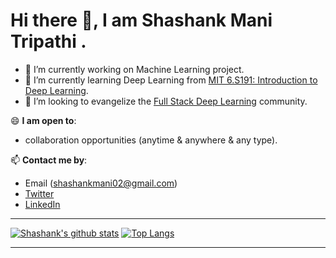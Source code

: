 # Hi there 👋, I am Shashank Mani Tripathi .

<!--
**shashankmanit/shashankmanit** is a ✨ _special_ ✨ repository because its `README.md` (this file) appears on your GitHub profile.

Here are some ideas to get you started:
-->

- 🔭 I’m currently working on Machine Learning project.
- 🌱 I’m currently learning Deep Learning from [MIT 6.S191: Introduction to Deep Learning](https://www.youtube.com/playlist?list=PLtBw6njQRU-rwp5__7C0oIVt26ZgjG9NI).
- 👯 I’m looking to evangelize the [Full Stack Deep Learning](https://github.com/full-stack-deep-learning/course-gitbook) community.
<!--
- 👯 I’m looking to collaborate on ...
- 🤔 I’m looking for help with ...
- 💬 Ask me about ...
- 📫 How to reach me: ...
- 😄 Pronouns: ...
- ⚡ Fun fact: ...
-->

😄 **I am open to**:

- collaboration opportunities (anytime & anywhere & any type).

📫 **Contact me by**:
- Email (shashankmani02@gmail.com)
- [Twitter](https://twitter.com/shashankmani)
- [LinkedIn](https://www.linkedin.com/in/shashankmani/)



------

[![Shashank's github stats](https://github-readme-stats.vercel.app/api?username=shashankmanit&theme=material-palenight&count_private=true&hide=contribs)](https://github.com/anuraghazra/github-readme-stats)
[![Top Langs](https://github-readme-stats.vercel.app/api/top-langs/?username=shashankmanit&theme=material-palenight&hide=Jupyter&layout=compact)](https://github.com/anuraghazra/github-readme-stats)


-----
